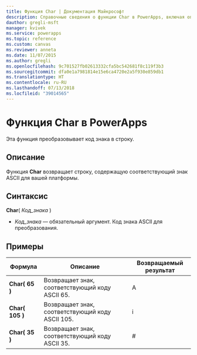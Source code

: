 ```yaml
---
title: Функция Char | Документация Майкрософт
description: Справочные сведения о функции Char в PowerApps, включая описание синтаксиса и примеры.
dauthor: gregli-msft
manager: kvivek
ms.service: powerapps
ms.topic: reference
ms.custom: canvas
ms.reviewer: anneta
ms.date: 11/07/2015
ms.author: gregli
ms.openlocfilehash: 9c701527fb02613332cfa5bc542681f8c119f3b3
ms.sourcegitcommit: dfa0e1a7981814e15e6ca4720e2a5f930e859db1
ms.translationtype: HT
ms.contentlocale: ru-RU
ms.lasthandoff: 07/13/2018
ms.locfileid: "39014565"
---
```

# <a name="char-function-in-powerapps"></a>Функция Char в PowerApps
Эта функция преобразовывает код знака в строку.

## <a name="description"></a>Описание
Функция **Char** возвращает строку, содержащую соответствующий знак ASCII для вашей платформы.

## <a name="syntax"></a>Синтаксис
**Char**( *Код_знака* )

* *Код_знака* — обязательный аргумент. Код знака ASCII для преобразования.

## <a name="examples"></a>Примеры

| Формула | Описание | Возвращаемый результат |
| --- | --- | --- |
| **Char( 65 )** |Возвращает знак, соответствующий коду ASCII 65. |A |
| **Char( 105 )** |Возвращает знак, соответствующий коду ASCII 105. |i |
| **Char( 35 )** |Возвращает знак, соответствующий коду ASCII 35. |# |

